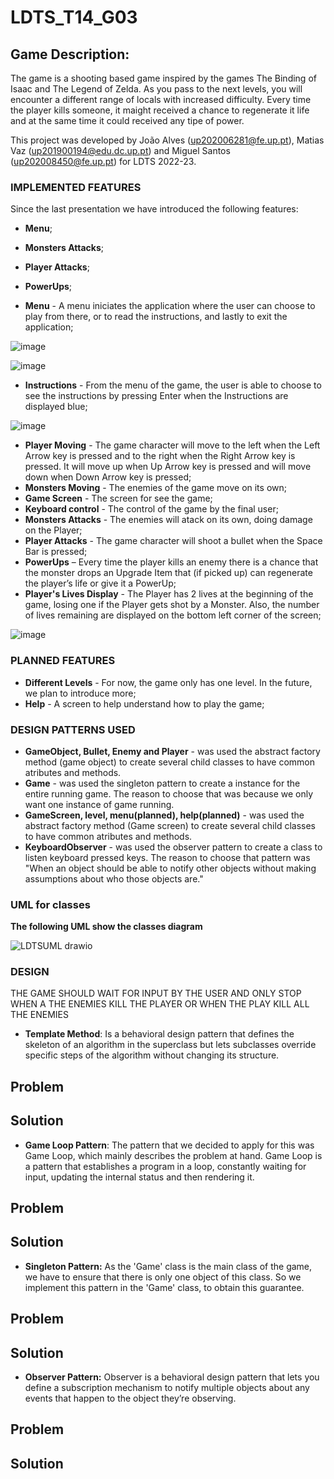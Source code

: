 <h1>LDTS_T14_G03</h1>
<h2>Game Description:</h2>

 
The game is a shooting based game inspired by the games The Binding of Isaac and The Legend of Zelda. As you pass to the next levels, you will encounter a different range of locals with increased difficulty. Every time the player kills someone, it maight received a chance to regenerate it life and at the same time it could received any tipe of power. 

This project was developed by João Alves (up202006281@fe.up.pt), Matias Vaz (up201900194@edu.dc.up.pt) and Miguel Santos (up202008450@fe.up.pt) for LDTS 2022-23. 

### IMPLEMENTED FEATURES

Since the last presentation we have introduced the following features:
- **Menu**;
- **Monsters Attacks**;
- **Player Attacks**;
- **PowerUps**;


- **Menu** - A menu iniciates the application where the user can choose to play from there, or to read the instructions, and lastly to exit the application;

![image](https://user-images.githubusercontent.com/94482929/209367553-95923012-e6fd-4e31-bd00-b130d5788735.png)

![image](https://user-images.githubusercontent.com/94482929/209367596-9df5d88e-6bf6-482f-8887-0e1803272fec.png)

-	**Instructions** - From the menu of the game, the user is able to choose to see the instructions by pressing Enter when the Instructions are displayed blue;

![image](https://user-images.githubusercontent.com/94482929/209367850-7b45262e-cb6e-4cba-bc9e-2469ea6f20bb.png)

- **Player Moving** - The game character will move to the left when the Left Arrow key is pressed and to the right when the Right Arrow key is pressed. It will move up when Up Arrow key is pressed and will move down when Down Arrow key is pressed; 
- **Monsters Moving** - The enemies of the game move on its own; 
- **Game Screen** - The screen for see the game; 
- **Keyboard control** - The control of the game by the final user; 
- **Monsters Attacks** - The enemies will atack on its own, doing damage on the Player;
- **Player Attacks** - The game character will shoot a bullet when the Space Bar is pressed;
- **PowerUps** – Every time the player kills an enemy there is a chance that the monster drops an Upgrade Item that (if picked up) can regenerate the player’s life or give it a PowerUp;
- **Player's Lives Display** - The Player has 2 lives at the beginning of the game, losing one if the Player gets shot by a Monster. Also, the number of lives remaining are displayed on the bottom left corner of the screen;

![image](https://user-images.githubusercontent.com/94482929/209370765-cb4f59f2-bcef-4fe8-b60e-9b47f85ddb09.png)



### PLANNED FEATURES

- **Different Levels** - For now, the game only has one level. In the future, we plan to introduce more;
- **Help** - A screen to help understand how to play the game;


### DESIGN PATTERNS USED

- **GameObject, Bullet, Enemy and Player** - was used the abstract factory method (game object) to create several child classes to have common atributes and methods. 
- **Game** - was used the singleton pattern to create a instance for the entire running game. The reason to choose that was because we only want one instance of game running. 
- **GameScreen, level, menu(planned), help(planned)** - was used the abstract factory method (Game screen) to create several child classes to have common atributes and methods. 
- **KeyboardObserver** - was used the observer pattern to create a class to listen keyboard pressed keys. The reason to choose that pattern was "When an object should be able to notify other objects without making assumptions about who those objects are."

### UML for classes 
**The following UML show the classes diagram**

![LDTSUML drawio](https://user-images.githubusercontent.com/36213075/204034768-e300cf2f-337c-4b68-8c74-8591a5dac1cb.png)


### DESIGN

THE GAME SHOULD WAIT FOR INPUT BY THE USER AND ONLY STOP WHEN A THE ENEMIES KILL THE PLAYER OR WHEN THE PLAY KILL ALL THE ENEMIES

- **Template Method**:
Is a behavioral design pattern that defines the skeleton of an algorithm in the superclass but lets subclasses override specific steps of the algorithm without changing its structure.

## Problem

## Solution

- **Game Loop Pattern**: 
The pattern that we decided to apply for this was Game Loop, which mainly describes the problem at hand. Game Loop is a pattern that establishes a program in a loop, constantly waiting for input, updating the internal status and then rendering it.

## Problem

## Solution

- **Singleton Pattern:**
As the 'Game' class is the main class of the game, we have to ensure that there is only one object of this class. So we implement this pattern in the 'Game' class, to obtain this guarantee.

## Problem

## Solution

- **Observer Pattern:**
Observer is a behavioral design pattern that lets you define a subscription mechanism to notify multiple objects about any events that happen to the object they’re observing.

## Problem

## Solution
